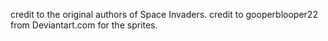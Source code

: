 credit to the original authors of Space Invaders.
credit to gooperblooper22 from Deviantart.com for the sprites.